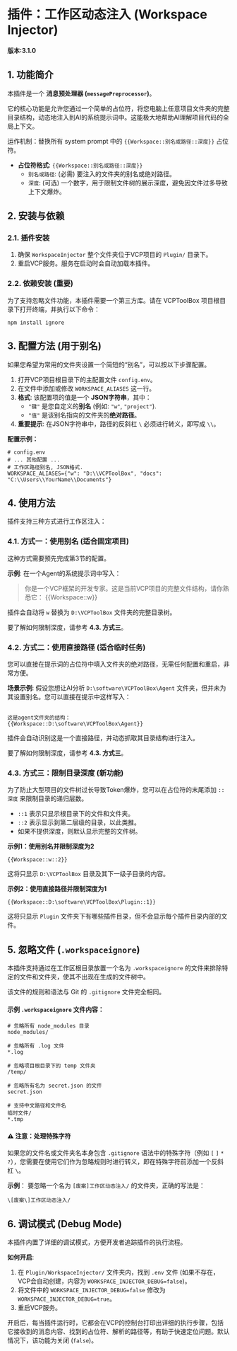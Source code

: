 # 插件：工作区动态注入 (Workspace Injector)

**版本:3.1.0**

## 1. 功能简介

本插件是一个 **消息预处理器 (`messagePreprocessor`)**。

它的核心功能是允许您通过一个简单的占位符，将您电脑上任意项目文件夹的完整目录结构，动态地注入到AI的系统提示词中。这能极大地帮助AI理解项目代码的全局上下文。

运作机制：替换所有 system prompt 中的 `{{Workspace::别名或路径::深度}}` 占位符。

- **占位符格式**: `{{Workspace::别名或路径::深度}}`
  - `别名或路径`: (必需) 要注入的文件夹的别名或绝对路径。
  - `深度`: (可选) 一个数字，用于限制文件树的展示深度，避免因文件过多导致上下文爆炸。

## 2. 安装与依赖

### 2.1. 插件安装
1.  确保 `WorkspaceInjector` 整个文件夹位于VCP项目的 `Plugin/` 目录下。
2.  重启VCP服务。服务在启动时会自动加载本插件。

### 2.2. 依赖安装 (重要)
为了支持忽略文件功能，本插件需要一个第三方库。请在 VCPToolBox 项目根目录下打开终端，并执行以下命令：
```shell
npm install ignore
```

## 3. 配置方法 (用于别名)

如果您希望为常用的文件夹设置一个简短的“别名”，可以按以下步骤配置。

1.  打开VCP项目根目录下的主配置文件 `config.env`。
2.  在文件中添加或修改 `WORKSPACE_ALIASES` 这一行。
3.  **格式**: 该配置项的值是一个 **JSON字符串**，其中：
    -   `"键"` 是您自定义的**别名** (例如: `"w"`, `"project"`).
    -   `"值"` 是该别名指向的文件夹的**绝对路径**。
4.  **重要提示**: 在JSON字符串中，路径的反斜杠 `\` 必须进行转义，即写成 `\\`。

**配置示例：**

```env
# config.env
# ... 其他配置 ...
# 工作区路径别名, JSON格式.
WORKSPACE_ALIASES={"w": "D:\\VCPToolBox", "docs": "C:\\Users\\YourName\\Documents"}
```

## 4. 使用方法

插件支持三种方式进行工作区注入：

### 4.1. 方式一：使用别名 (适合固定项目)

这种方式需要预先完成第3节的配置。

**示例**:
在一个Agent的系统提示词中写入：
> 你是一个VCP框架的开发专家。这是当前VCP项目的完整文件结构，请你熟悉它：
> {{Workspace::w}}

插件会自动将 `w` 替换为 `D:\VCPToolBox` 文件夹的完整目录树。

要了解如何限制深度，请参考 **4.3. 方式三**。

### 4.2. 方式二：使用直接路径 (适合临时任务)

您可以直接在提示词的占位符中填入文件夹的绝对路径，无需任何配置和重启，非常方便。

**场景示例**:
假设您想让AI分析 `D:\software\VCPToolBox\Agent` 文件夹，但并未为其设置别名。您可以直接在提示中这样写入：

```

这是agent文件夹的结构：
{{Workspace::D:\software\VCPToolBox\Agent}}

```
插件会自动识别这是一个直接路径，并动态抓取其目录结构进行注入。

要了解如何限制深度，请参考 **4.3. 方式三**。

### 4.3. 方式三：限制目录深度 (新功能)

为了防止大型项目的文件树过长导致Token爆炸，您可以在占位符的末尾添加 `::深度` 来限制目录的递归层数。

- `::1` 表示只显示根目录下的文件和文件夹。
- `::2` 表示显示到第二层级的目录，以此类推。
- 如果不提供深度，则默认显示完整的文件树。

**示例1：使用别名并限制深度为2**

```
{{Workspace::w::2}}
```
这将只显示 `D:\VCPToolBox` 目录及其下一级子目录的内容。

**示例2：使用直接路径并限制深度为1**

```
{{Workspace::D:\software\VCPToolBox\Plugin::1}}
```
这将只显示 `Plugin` 文件夹下有哪些插件目录，但不会显示每个插件目录内部的文件。

## 5. 忽略文件 (`.workspaceignore`)

本插件支持通过在工作区根目录放置一个名为 `.workspaceignore` 的文件来排除特定的文件和文件夹，使其不出现在生成的文件树中。

该文件的规则和语法与 Git 的 `.gitignore` 文件完全相同。

#### 示例 `.workspaceignore` 文件内容：
```gitignore
# 忽略所有 node_modules 目录
node_modules/

# 忽略所有 .log 文件
*.log

# 忽略项目根目录下的 temp 文件夹
/temp/

# 忽略所有名为 secret.json 的文件
secret.json

# 支持中文路径和文件名
临时文件/
*.tmp
```

#### ⚠️ 注意：处理特殊字符

如果您的文件名或文件夹名本身包含 `.gitignore` 语法中的特殊字符（例如 `[` `]` `*` `?`），您需要在使用它们作为忽略规则时进行转义，即在特殊字符前添加一个反斜杠 `\`。

**示例**：
要忽略一个名为 `[废案]工作区动态注入/` 的文件夹，正确的写法是：
```gitignore
\[废案\]工作区动态注入/
```

## 6. 调试模式 (Debug Mode)

本插件内置了详细的调试模式，方便开发者追踪插件的执行流程。

**如何开启**:
1.  在 `Plugin/WorkspaceInjector/` 文件夹内，找到 `.env` 文件 (如果不存在，VCP会自动创建，内容为 `WORKSPACE_INJECTOR_DEBUG=false`)。
2.  将文件中的 `WORKSPACE_INJECTOR_DEBUG=false` 修改为 `WORKSPACE_INJECTOR_DEBUG=true`。
3.  重启VCP服务。

开启后，每当插件运行时，它都会在VCP的控制台打印出详细的执行步骤，包括它接收到的消息内容、找到的占位符、解析的路径等，有助于快速定位问题。默认情况下，该功能为关闭 (`false`)。